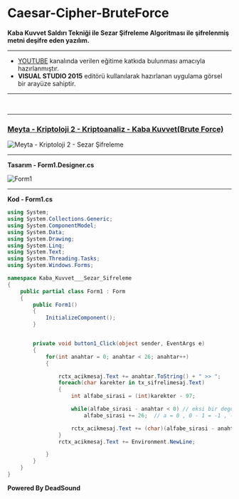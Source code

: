 # Caesar-Cipher-BruteForce
**Kaba Kuvvet Saldırı Tekniği ile Sezar Şifreleme Algoritması ile şifrelenmiş metni deşifre eden yazılım.**

------------


- [YOUTUBE](https://www.youtube.com/channel/UCltJlvbcFATfBm0qHttpZNg?view_as=subscriber "YOUTUBE") kanalında verilen eğitime katkıda bulunması amacıyla hazırlanmıştır.
- **VISUAL STUDIO 2015** editörü kullanılarak hazırlanan uygulama görsel bir arayüze sahiptir.


------------
<br>




------------
### [Meyta - Kriptoloji 2 - Kriptoanaliz - Kaba Kuvvet(Brute Force)](https://www.youtube.com/watch?v=nZwcoATMVdo "Kriptoloji 2 - Kriptoanaliz - Kaba Kuvvet(Brute Force)")
![Meyta - Kriptoloji 2 - Sezar Şifreleme](https://github.com/serdaraltin/Caesar-Cipher-BruteForce/blob/master/Kaba%20Kuvvet%20-%20Sezar%20Sifreleme/bin/Debug/On%20Izleme.jpg)

------------

**Tasarım - Form1.Designer.cs**

![Form1](https://github.com/serdaraltin/Caesar-Cipher-BruteForce/blob/master/Kaba%20Kuvvet%20-%20Sezar%20Sifreleme/bin/Debug/Program.jpg)

------------



**Kod - Form1.cs**

```csharp
using System;
using System.Collections.Generic;
using System.ComponentModel;
using System.Data;
using System.Drawing;
using System.Linq;
using System.Text;
using System.Threading.Tasks;
using System.Windows.Forms;

namespace Kaba_Kuvvet___Sezar_Sifreleme
{
    public partial class Form1 : Form
    {
        public Form1()
        {
            InitializeComponent();
        }


        private void button1_Click(object sender, EventArgs e)
        {
            for(int anahtar = 0; anahtar < 26; anahtar++)
            {

                rctx_acikmesaj.Text += anahtar.ToString() + " >> ";
                foreach(char karekter in tx_sifrelimesaj.Text)
                {
                    int alfabe_sirasi = (int)karekter - 97;

                    while(alfabe_sirasi - anahtar < 0) // eksi bir deger varsa
                        alfabe_sirasi += 26;  // a = 0 , 0 - 1 = -1 , -1 + 26 = 25 = z

                    rctx_acikmesaj.Text += (char)(alfabe_sirasi - anahtar + 97);
                }
                rctx_acikmesaj.Text += Environment.NewLine;

            }
        }
    }
}
```

**Powered By DeadSound**
